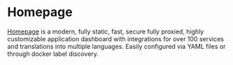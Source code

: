 # Homepage

[Homepage](https://gethomepage.dev/) is a modern, fully static, fast, secure fully proxied, highly customizable application dashboard with integrations for over 100 services and translations into multiple languages. Easily configured via YAML files or through docker label discovery.
